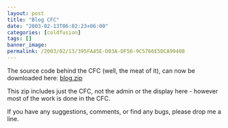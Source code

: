 ```yaml
---
layout: post
title: "Blog CFC"
date: "2003-02-13T06:02:23+06:00"
categories: [coldfusion]
tags: []
banner_image: 
permalink: /2003/02/13/395FA45E-D03A-DF56-9C5766E5DCA99408
---
```


The source code behind the CFC (well, the meat of it), can now be downloaded here: <a href="blog.zip">blog.zip</a>

This zip includes just the CFC, not the admin or the display here - however most of the work is done in the CFC.

If you have any suggestions, comments, or find any bugs, please drop me a line.
